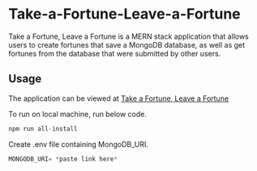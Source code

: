﻿# Take-a-Fortune-Leave-a-Fortune

Take a Fortune, Leave a Fortune is a MERN stack application that allows users to create fortunes that save a MongoDB database, as well as get fortunes from the database that were submitted by other users.

## Usage

The application can be viewed at [Take a Fortune, Leave a Fortune](https://takeafortuneleaveafortune.herokuapp.com)

To run on local machine, run below code.

```javascript
npm run all-install
```
Create .env file containing MongoDB_URI.

```javascript
MONGODB_URI= *paste link here*
```
